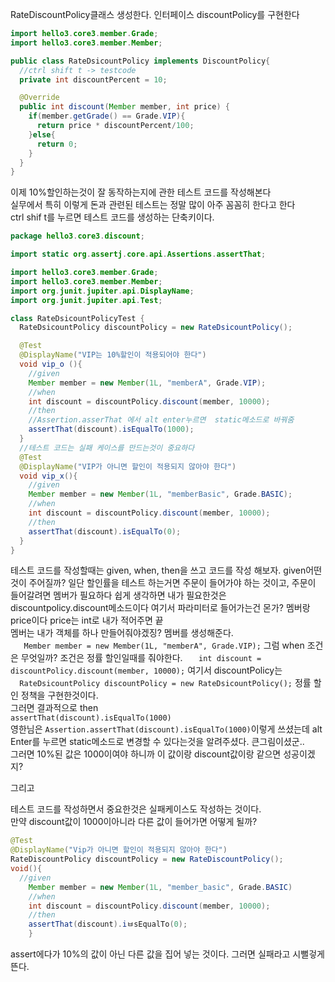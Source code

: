 RateDiscountPolicy클래스 생성한다.
인터페이스 discountPolicy를 구현한다   
```java
import hello3.core3.member.Grade;
import hello3.core3.member.Member;

public class RateDsicountPolicy implements DiscountPolicy{
  //ctrl shift t -> testcode
  private int discountPercent = 10;

  @Override
  public int discount(Member member, int price) {
	if(member.getGrade() == Grade.VIP){
	  return price * discountPercent/100;
	}else{
	  return 0;
	}
  }
}
```
이제 10%할인하는것이 잘 동작하는지에 관한 테스트 코드를 작성해본다  
실무에서 특히 이렇게 돈과 관련된 테스트는 정말 많이 아주 꼼꼼히 한다고 한다  
ctrl shif t를 누르면 테스트 코드를 생성하는 단축키이다. 

```java
package hello3.core3.discount;

import static org.assertj.core.api.Assertions.assertThat;

import hello3.core3.member.Grade;
import hello3.core3.member.Member;
import org.junit.jupiter.api.DisplayName;
import org.junit.jupiter.api.Test;

class RateDsicountPolicyTest {
  RateDsicountPolicy discountPolicy = new RateDsicountPolicy();

  @Test
  @DisplayName("VIP는 10%할인이 적용되어야 한다")
  void vip_o (){
	//given
	Member member = new Member(1L, "memberA", Grade.VIP);
	//when
	int discount = discountPolicy.discount(member, 10000);
	//then
	//Assertion.asserThat 에서 alt enter누르면  static메소드로 바꿔줌
	assertThat(discount).isEqualTo(1000);
  }
  //테스트 코드는 실패 케이스를 만드는것이 중요하다
  @Test
  @DisplayName("VIP가 아니면 할인이 적용되지 않아야 한다")
  void vip_x(){
	//given
	Member member = new Member(1L, "memberBasic", Grade.BASIC);
	//when
	int discount = discountPolicy.discount(member, 10000);
	//then
	assertThat(discount).isEqualTo(0);
  }
}
```
테스트 코드를 작성할때는
given, when, then을 쓰고 코드를 작성 해보자.
given어떤것이 주어질까? 
일단 할인률을 테스트 하는거면 주문이 들어가야 하는 것이고, 주문이 들어갈려면 멤버가 필요하다
쉽게 생각하면 내가 필요한것은 discountpolicy.discount메소드이다
여기서 파라미터로 들어가는건 몬가? 멤버랑 price이다
price는 int로 내가 적어주면 끝  
멤버는 내가 객체를 하나 만들어줘야겠징?
멤버를 생성해준다.  
`	Member member = new Member(1L, "memberA", Grade.VIP);`
그럼 when 조건은 무엇일까?
조건은 정률 할인일때를 줘야한다.
`	int discount = discountPolicy.discount(member, 10000);`
여기서 discountPolicy는  
`  RateDsicountPolicy discountPolicy = new RateDsicountPolicy();` 정률 할인 정책을 구현한것이다.  
그러면  결과적으로 then  
`assertThat(discount).isEqualTo(1000)`   
영한님은 `Assertion.assertThat(discount).isEqualTo(1000)`이렇게 쓰셨는데
alt Enter를 누르면 static메소드로 변경할 수 있다는것을 알려주셨다. 큰그림이셨군..  
그러면 10%된 값은 1000이여야 하니까 이 값이랑 discount값이랑 같으면 성공이겠지?  


그리고

테스트 코드를 작성하면서 중요한것은 실패케이스도 작성하는 것이다.  
만약 discount값이 1000이아니라 다른 값이 들어가면 어떻게 될까?
```java
@Test
@DisplayName("Vip가 아니면 할인이 적용되지 않아야 한다") 
RateDiscountPolicy discountPolicy = new RateDiscountPolicy();
void(){
  //given
    Member member = new Member(1L, "member_basic", Grade.BASIC)
    //when
    int discount = discountPolicy.discount(member, 10000);
    //then
    assertThat(discount).iㅂsEqualTo(0);
    }
```
assert에다가 10%의 값이 아닌 다른 값을 집어 넣는 것이다.
그러면 실패라고 시뻘겋게 뜬다.  